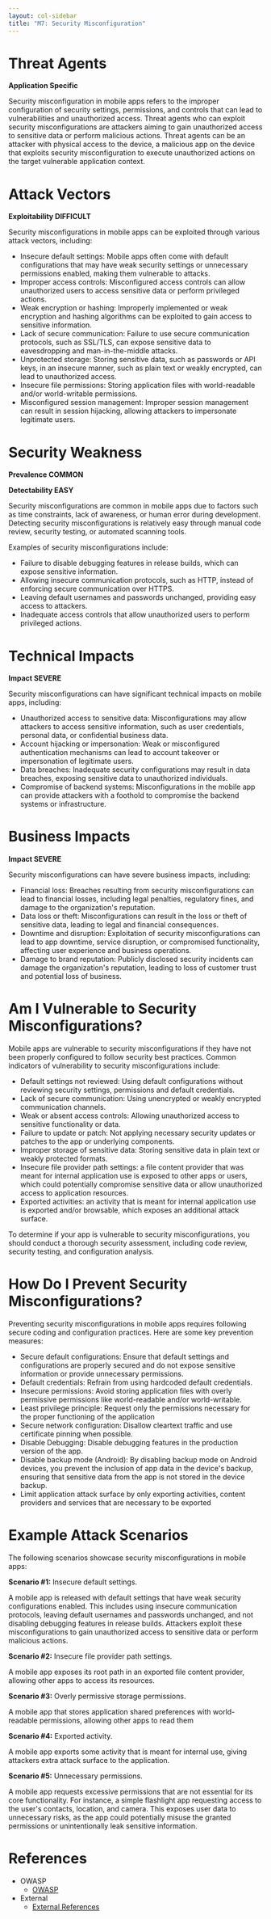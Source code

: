 ```yaml
---
layout: col-sidebar
title: "M7: Security Misconfiguration"
---
```


# Threat Agents

**Application Specific**

Security misconfiguration in mobile apps refers to the improper configuration of security settings, permissions, and controls that can lead to vulnerabilities and unauthorized access. Threat agents who can exploit security misconfigurations are attackers aiming to gain unauthorized access to sensitive data or perform malicious actions. Threat agents can be an attacker with physical access to the device, a malicious app on the device that exploits security misconfiguration to execute unauthorized actions on the target vulnerable application context.

# Attack Vectors

**Exploitability DIFFICULT**

Security misconfigurations in mobile apps can be exploited through various attack vectors, including:

- Insecure default settings: Mobile apps often come with default configurations that may have weak security settings or unnecessary permissions enabled, making them vulnerable to attacks.
- Improper access controls: Misconfigured access controls can allow unauthorized users to access sensitive data or perform privileged actions.
- Weak encryption or hashing: Improperly implemented or weak encryption and hashing algorithms can be exploited to gain access to sensitive information.
- Lack of secure communication: Failure to use secure communication protocols, such as SSL/TLS, can expose sensitive data to eavesdropping and man-in-the-middle attacks.
- Unprotected storage: Storing sensitive data, such as passwords or API keys, in an insecure manner, such as plain text or weakly encrypted, can lead to unauthorized access.
- Insecure file permissions: Storing application files with world-readable and/or world-writable permissions.
- Misconfigured session management: Improper session management can result in session hijacking, allowing attackers to impersonate legitimate users.

# Security Weakness

**Prevalence COMMON**  

**Detectability EASY**

Security misconfigurations are common in mobile apps due to factors such as time constraints, lack of awareness, or human error during development. Detecting security misconfigurations is relatively easy through manual code review, security testing, or automated scanning tools.

Examples of security misconfigurations include:

- Failure to disable debugging features in release builds, which can expose sensitive information.
- Allowing insecure communication protocols, such as HTTP, instead of enforcing secure communication over HTTPS.
- Leaving default usernames and passwords unchanged, providing easy access to attackers.
- Inadequate access controls that allow unauthorized users to perform privileged actions.

# Technical Impacts

**Impact SEVERE**

Security misconfigurations can have significant technical impacts on mobile apps, including:

- Unauthorized access to sensitive data: Misconfigurations may allow attackers to access sensitive information, such as user credentials, personal data, or confidential business data.
- Account hijacking or impersonation: Weak or misconfigured authentication mechanisms can lead to account takeover or impersonation of legitimate users.
- Data breaches: Inadequate security configurations may result in data breaches, exposing sensitive data to unauthorized individuals.
- Compromise of backend systems: Misconfigurations in the mobile app can provide attackers with a foothold to compromise the backend systems or infrastructure.

# Business Impacts

**Impact SEVERE**

Security misconfigurations can have severe business impacts, including:

- Financial loss: Breaches resulting from security misconfigurations can lead to financial losses, including legal penalties, regulatory fines, and damage to the organization's reputation.
- Data loss or theft: Misconfigurations can result in the loss or theft of sensitive data, leading to legal and financial consequences.
- Downtime and disruption: Exploitation of security misconfigurations can lead to app downtime, service disruption, or compromised functionality, affecting user experience and business operations.
- Damage to brand reputation: Publicly disclosed security incidents can damage the organization's reputation, leading to loss of customer trust and potential loss of business.

# Am I Vulnerable to Security Misconfigurations?

Mobile apps are vulnerable to security misconfigurations if they have not been properly configured to follow security best practices. Common indicators of vulnerability to security misconfigurations include:

- Default settings not reviewed: Using default configurations without reviewing security settings, permissions and default credentials.
- Lack of secure communication: Using unencrypted or weakly encrypted communication channels.
- Weak or absent access controls: Allowing unauthorized access to sensitive functionality or data.
- Failure to update or patch: Not applying necessary security updates or patches to the app or underlying components.
- Improper storage of sensitive data: Storing sensitive data in plain text or weakly protected formats.
- Insecure file provider path settings: a file content provider that was meant for internal application use is exposed to other apps or users, which could potentially compromise sensitive data or allow unauthorized access to application resources.
- Exported activities: an activity that is meant for internal application use is exported and/or browsable, which exposes an additional attack surface.

To determine if your app is vulnerable to security misconfigurations, you should conduct a thorough security assessment, including code review, security testing, and configuration analysis.

# How Do I Prevent Security Misconfigurations?

Preventing security misconfigurations in mobile apps requires following secure coding and configuration practices. Here are some key prevention measures:

- Secure default configurations: Ensure that default settings and configurations are properly secured and do not expose sensitive information or provide unnecessary permissions.
- Default credentials: Refrain from using hardcoded default credentials.
- Insecure permissions: Avoid storing application files with overly permissive permissions like world-readable and/or world-writable. 
- Least privilege principle: Request only the permissions necessary for the proper functioning of the application
- Secure network configuration: Disallow cleartext traffic and use certificate pinning when possible.
- Disable Debugging: Disable debugging features in the production version of the app.
- Disable backup mode (Android): By disabling backup mode on Android devices, you prevent the inclusion of app data in the device's backup, ensuring that sensitive data from the app is not stored in the device backup.
- Limit application attack surface by only exporting activities, content providers and services that are necessary to be exported

# Example Attack Scenarios

The following scenarios showcase security misconfigurations in mobile apps:

**Scenario #1:** Insecure default settings.

A mobile app is released with default settings that have weak security configurations enabled. This includes using insecure communication protocols, leaving default usernames and passwords unchanged, and not disabling debugging features in release builds. Attackers exploit these misconfigurations to gain unauthorized access to sensitive data or perform malicious actions.

**Scenario #2:** Insecure file provider path settings.

A mobile app exposes its root path in an exported file content provider, allowing other apps to access its resources.

**Scenario #3:** Overly permissive storage permissions.

A mobile app that stores application shared preferences with world-readable permissions, allowing other apps to read them

**Scenario #4:** Exported activity.

A mobile app exports some activity that is meant for internal use, giving attackers extra attack surface to the application.

**Scenario #5:**  Unnecessary permissions.

A mobile app requests excessive permissions that are not essential for its core functionality. For instance, a simple flashlight app requesting access to the user's contacts, location, and camera. This exposes user data to unnecessary risks, as the app could potentially misuse the granted permissions or unintentionally leak sensitive information.

# References

- OWASP
  - [OWASP](https://www.owasp.org/)
- External
  - [External References](http://cwe.mitre.org/)
